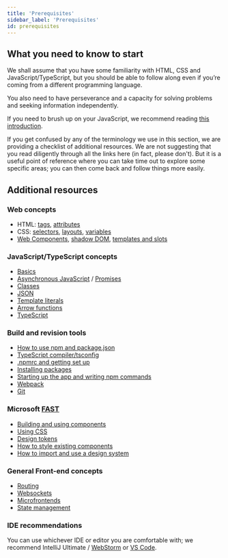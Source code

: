 ```yaml
---
title: 'Prerequisites'
sidebar_label: 'Prerequisites'
id: prerequisites
---
```


## What you need to know to start
We shall assume that you have some familiarity with HTML, CSS and JavaScript/TypeScript, but you should be able to follow along even if you’re coming from a different programming language.

You also need to have perseverance and a capacity for solving problems and seeking information independently.

If you need to brush up on your JavaScript, we recommend reading [this introduction](https://developer.mozilla.org/en-US/docs/Web/JavaScript/A_re-introduction_to_JavaScript).

If you get confused by any of the terminology we use in this section, we are providing a checklist of additional resources. We are not suggesting that you read diligently through all the links here (in fact, please don't). But it is a useful point of reference where you can take time out to explore some specific areas; you can then come back and follow things more easily.

## Additional resources

### Web concepts
- HTML: [tags](https://www.w3schools.com/TAgs/default.asp), [attributes](https://www.w3schools.com/TAgs/ref_attributes.asp)
- CSS: [selectors](https://www.w3schools.com/cssref/css_selectors.asp), [layouts](https://developer.mozilla.org/en-US/docs/Learn/CSS/CSS_layout), [variables](https://developer.mozilla.org/en-US/docs/Web/CSS/Using_CSS_custom_properties)
- [Web Components](https://developer.mozilla.org/en-US/docs/Web/Web_Components), [shadow DOM](https://developer.mozilla.org/en-US/docs/Web/Web_Components/Using_shadow_DOM), [templates and slots](https://developer.mozilla.org/en-US/docs/Web/Web_Components/Using_templates_and_slots)

### JavaScript/TypeScript concepts
- [Basics](https://developer.mozilla.org/en-US/docs/Learn/Getting_started_with_the_web/JavaScript_basics)
- [Asynchronous JavaScript](https://developer.mozilla.org/en-US/docs/Learn/JavaScript/Asynchronous) / [Promises](https://developer.mozilla.org/en-US/docs/Learn/JavaScript/Asynchronous/Promises)
- [Classes](https://developer.mozilla.org/en-US/docs/Web/JavaScript/Reference/Classes)
- [JSON](https://developer.mozilla.org/en-US/docs/Learn/JavaScript/Objects/JSON)
- [Template literals](https://developer.mozilla.org/en-US/docs/Web/JavaScript/Reference/Template_literals)
- [Arrow functions](https://developer.mozilla.org/en-US/docs/Web/JavaScript/Reference/Functions/Arrow_functions)
- [TypeScript](https://www.typescriptlang.org/docs/handbook/release-notes/overview.html)

### Build and revision tools
- [How to use npm and package.json](https://docs.npmjs.com/cli/v7/configuring-npm/package-json)
- [TypeScript compiler/tsconfig](https://www.typescriptlang.org/docs/handbook/tsconfig-json.html)
- [.npmrc and getting set up](https://docs.npmjs.com/cli/v8/configuring-npm/npmrc)
- [Installing packages](https://docs.npmjs.com/cli/v8/commands/npm-install)
- [Starting up the app and writing npm commands](/front-end/basics/package-json-basics/#scripts)
- [Webpack](https://webpack.js.org/concepts/)
- [Git](https://github.com/git-guides)

### Microsoft [FAST](https://github.com/microsoft/fast)
- [Building and using components](https://www.fast.design/docs/category/building-components)
- [Using CSS](https://www.fast.design/docs/fast-element/leveraging-css)
- [Design tokens](https://www.fast.design/docs/design-systems/design-tokens)
- [How to style existing components](/front-end/basics/inserting-a-grid/#going-further)
- [How to import and use a design system](https://www.fast.design/docs/category/creating-design-systems) 
<!-- TODO: link to foundation-ui example when we have one -->

### General Front-end concepts
- [Routing](https://developpaper.com/question/what-is-front-end-routing-when-is-front-end-routing-appropriate-what-are-the-advantages-and-disadvantages-of-front-end-routing/)
- [Websockets](https://developer.mozilla.org/en-US/docs/Web/API/WebSockets_API)
- [Microfrontends](https://martinfowler.com/articles/micro-frontends.html)
- [State management](https://dev.to/snickdx/the-frontend-hitchhikers-guide-state-management-30ji) 
<!-- TODO: link to foundation-store example when we have one -->

### IDE recommendations
You can use whichever IDE or editor you are comfortable with; we recommend IntelliJ Ultimate / [WebStorm](https://www.jetbrains.com/webstorm/) or [VS Code](https://code.visualstudio.com/).
